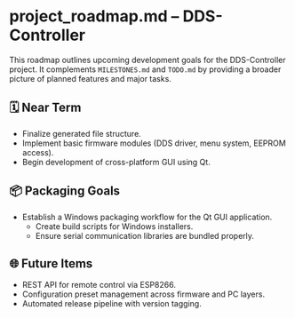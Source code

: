 # project_roadmap.md – DDS-Controller

This roadmap outlines upcoming development goals for the DDS-Controller project.
It complements `MILESTONES.md` and `TODO.md` by providing a broader picture of
planned features and major tasks.

## 🗓️ Near Term

- Finalize generated file structure.
- Implement basic firmware modules (DDS driver, menu system, EEPROM access).
- Begin development of cross-platform GUI using Qt.

## 📦 Packaging Goals

- Establish a Windows packaging workflow for the Qt GUI application.
  - Create build scripts for Windows installers.
  - Ensure serial communication libraries are bundled properly.

## 🌐 Future Items

- REST API for remote control via ESP8266.
- Configuration preset management across firmware and PC layers.
- Automated release pipeline with version tagging.

